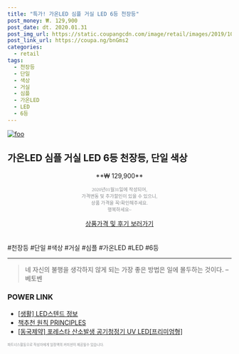 ```yaml
--- 
title: "특가! 가온LED 심플 거실 LED 6등 천장등" 
post_money: ₩. 129,900 
post_date: dt. 2020.01.31 
post_img_url: https://static.coupangcdn.com/image/retail/images/2019/10/28/21/5/dc202c4b-48da-4569-892b-8f087855caf5.jpg 
post_link_url: https://coupa.ng/bnGms2 
categories: 
  - retail 
tags: 
  - 천장등 
  - 단일 
  - 색상 
  - 거실 
  - 심플 
  - 가온LED 
  - LED 
  - 6등 
--- 
```

[![foo](https://static.coupangcdn.com/image/retail/images/2019/10/28/21/5/dc202c4b-48da-4569-892b-8f087855caf5.jpg)](https://coupa.ng/bnGms2) 

## 가온LED 심플 거실 LED 6등 천장등, 단일 색상 
<p style="text-align: center;">**₩ 129,900**</p> 
<p style="text-align: center;"><span style="color: #898c8f; font-family: Georgia,Times,serif; font-size: 0.75em;">2020년01월31일에 작성되어, <br>가격변동 및 추가할인이 있을 수 있으니,<br> 상품 가격을 꼭!확인해주세요.<br>행복하세요~</span> 
</p>	 
<div markdown="0" style="text-align: center;"><a href="https://coupa.ng/bnGms2" class="btn btn--success">상품가격 및 후기 보러가기</a></div> 
<br><br> 
  #천장등 #단일 #색상 #거실 #심플 #가온LED #LED #6등 
<hr> 

> 네 자신의 불행을 생각하지 않게 되는 가장 좋은 방법은 일에 몰두하는 것이다. – 베토벤 


### POWER LINK

* <a href="https://blog.naver.com/sakai111/221762617670" target="_blank"> [생활] LED스텐드 정보 </a>
* <a href="https://blog.naver.com/fasyy4321/221788753174" target="_blank">책추천 원칙 PRINCIPLES</a>
* <a href="https://blog.naver.com/fasyy4321/221789705048" target="_blank">[동국제약] 포레스타 산소발생 공기청정기 UV LED[프리미엄형]</a>

<span style="color: #898c8f; font-family: Georgia,Times,serif; font-size: 0.55em;">파트너스활동으로 작성자에게 일정액의 커미션이 제공될수 있습니다.</span> 

